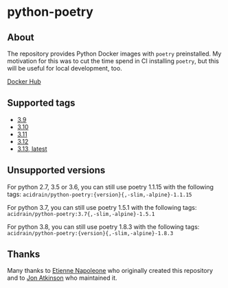 # python-poetry

## About

The repository provides Python Docker images with `poetry` preinstalled. My motivation for this was to cut the time spend in CI installing `poetry`, but this will be useful for local development, too.

[Docker Hub](https://hub.docker.com/r/acidrain/python-poetry/)

## Supported tags

* [3.9](https://github.com/mathieu-lemay/python-poetry/blob/master/Dockerfile)
* [3.10](https://github.com/mathieu-lemay/python-poetry/blob/master/Dockerfile)
* [3.11](https://github.com/mathieu-lemay/python-poetry/blob/master/Dockerfile)
* [3.12](https://github.com/mathieu-lemay/python-poetry/blob/master/Dockerfile)
* [3.13, latest](https://github.com/mathieu-lemay/python-poetry/blob/master/Dockerfile)

## Unsupported versions
For python 2.7, 3.5 or 3.6, you can still use poetry 1.1.15 with the following tags:
`acidrain/python-poetry:{version}{,-slim,-alpine}-1.1.15`

For python 3.7, you can still use poetry 1.5.1 with the following tags:
`acidrain/python-poetry:3.7{,-slim,-alpine}-1.5.1`

For python 3.8, you can still use poetry 1.8.3 with the following tags:
`acidrain/python-poetry:{version}{,-slim,-alpine}-1.8.3`

## Thanks

Many thanks to [Etienne Napoleone](https://github.com/etienne-napoleone) who originally created this repository
and to [Jon Atkinson](https://github.com/jonatkinson) who maintained it.
